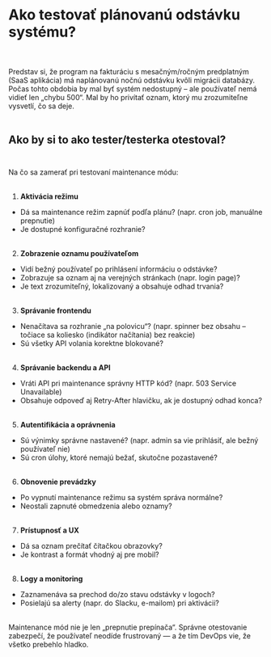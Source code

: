 # Ako testovať plánovanú odstávku systému?<br><br>

Predstav si, že program na fakturáciu s mesačným/ročným predplatným (SaaS aplikácia) má naplánovanú nočnú odstávku kvôli migrácii databázy. Počas tohto obdobia by mal byť systém nedostupný – ale používateľ nemá vidieť len „chybu 500“. Mal by ho privítať oznam, ktorý mu zrozumiteľne vysvetlí, čo sa deje.<br><br>

## Ako by si to ako tester/testerka otestoval?<br><br>

Na čo sa zamerať pri testovaní maintenance módu:<br><br>

1. **Aktivácia režimu**<br>
- Dá sa maintenance režim zapnúť podľa plánu? (napr. cron job, manuálne prepnutie)
- Je dostupné konfiguračné rozhranie?<br><br>

2. **Zobrazenie oznamu používateľom**<br>
- Vidí bežný používateľ po prihlásení informáciu o odstávke?<br>
- Zobrazuje sa oznam aj na verejných stránkach (napr. login page)?<br>
- Je text zrozumiteľný, lokalizovaný a obsahuje odhad trvania?<br><br>

3. **Správanie frontendu**<br>
- Nenačítava sa rozhranie „na polovicu“? (napr. spinner bez obsahu – točiace sa koliesko (indikátor načítania) bez reakcie)<br>
- Sú všetky API volania korektne blokované?<br><br>

4. **Správanie backendu a API**<br>
- Vráti API pri maintenance správny HTTP kód? (napr. 503 Service Unavailable)<br>
- Obsahuje odpoveď aj Retry-After hlavičku, ak je dostupný odhad konca?<br><br>

5. **Autentifikácia a oprávnenia**<br>
- Sú výnimky správne nastavené? (napr. admin sa vie prihlásiť, ale bežný používateľ nie)<br>
- Sú cron úlohy, ktoré nemajú bežať, skutočne pozastavené?<br><br>

6. **Obnovenie prevádzky**<br>
- Po vypnutí maintenance režimu sa systém správa normálne?<br>
- Neostali zapnuté obmedzenia alebo oznamy?<br><br>

7. **Prístupnosť a UX**<br>
- Dá sa oznam prečítať čítačkou obrazovky?<br>
- Je kontrast a formát vhodný aj pre mobil?<br><br>

8. **Logy a monitoring**<br>
- Zaznamenáva sa prechod do/zo stavu odstávky v logoch?<br>
- Posielajú sa alerty (napr. do Slacku, e-mailom) pri aktivácii?<br><br>

Maintenance mód nie je len „prepnutie prepínača“. Správne otestovanie zabezpečí, že používateľ neodíde frustrovaný — a že tím DevOps vie, že všetko prebehlo hladko.<br>
